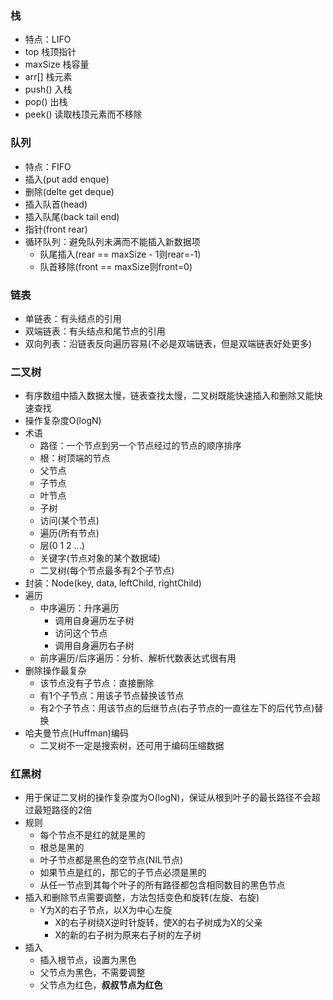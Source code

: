 ### 栈
- 特点：LIFO
- top 栈顶指针
- maxSize 栈容量
- arr\[\] 栈元素
- push() 入栈
- pop() 出栈
- peek() 读取栈顶元素而不移除

### 队列
- 特点：FIFO
- 插入(put add enque)
- 删除(delte get deque)
- 插入队首(head)
- 插入队尾(back tail end)
- 指针(front rear)
- 循环队列：避免队列未满而不能插入新数据项
  - 队尾插入(rear == maxSize - 1则rear=-1)
  - 队首移除(front == maxSize则front=0)

### 链表
- 单链表：有头结点的引用
- 双端链表：有头结点和尾节点的引用
- 双向列表：沿链表反向遍历容易(不必是双端链表，但是双端链表好处更多)

### 二叉树
- 有序数组中插入数据太慢，链表查找太慢，二叉树既能快速插入和删除又能快速查找
- 操作复杂度O(logN)
- 术语
  - 路径：一个节点到另一个节点经过的节点的顺序排序
  - 根：树顶端的节点
  - 父节点
  - 子节点
  - 叶节点
  - 子树
  - 访问(某个节点)
  - 遍历(所有节点)
  - 层(0 1 2 ...)
  - 关键字(节点对象的某个数据域)
  - 二叉树(每个节点最多有2个子节点)
- 封装：Node(key, data, leftChild, rightChild)
- 遍历
  - 中序遍历：升序遍历
    - 调用自身遍历左子树
    - 访问这个节点
    - 调用自身遍历右子树
  - 前序遍历/后序遍历：分析、解析代数表达式很有用
- 删除操作最复杂
  - 该节点没有子节点：直接删除
  - 有1个子节点：用该子节点替换该节点
  - 有2个子节点：用该节点的后继节点(右子节点的一直往左下的后代节点)替换
- 哈夫曼节点(Huffman)编码
  - 二叉树不一定是搜索树，还可用于编码压缩数据
  
### 红黑树
- 用于保证二叉树的操作复杂度为O(logN)，保证从根到叶子的最长路径不会超过最短路径的2倍
- 规则
  - 每个节点不是红的就是黑的
  - 根总是黑的
  - 叶子节点都是黑色的空节点(NIL节点)
  - 如果节点是红的，那它的子节点必须是黑的
  - 从任一节点到其每个叶子的所有路径都包含相同数目的黑色节点
- 插入和删除节点需要调整，方法包括变色和旋转(左旋、右旋)
  - Y为X的右子节点，以X为中心左旋
    - X的右子树绕X逆时针旋转，使X的右子树成为X的父亲
    - X的新的右子树为原来右子树的左子树
- 插入
  - 插入根节点，设置为黑色
  - 父节点为黑色，不需要调整
  - 父节点为红色，**叔叔节点为红色**
